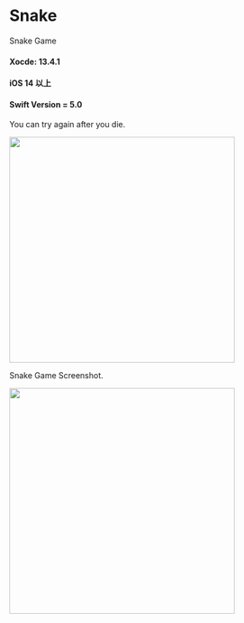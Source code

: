 # Snake
Snake Game

#### Xocde: 13.4.1
#### iOS 14 以上
#### Swift Version = 5.0

You can try again after you die.

<img src="https://i.imgur.com/F3D9OZw.png" width="400"/><br/>

Snake Game Screenshot.

<img src="https://i.imgur.com/dSeQg91.png" width="400"/><br/>

